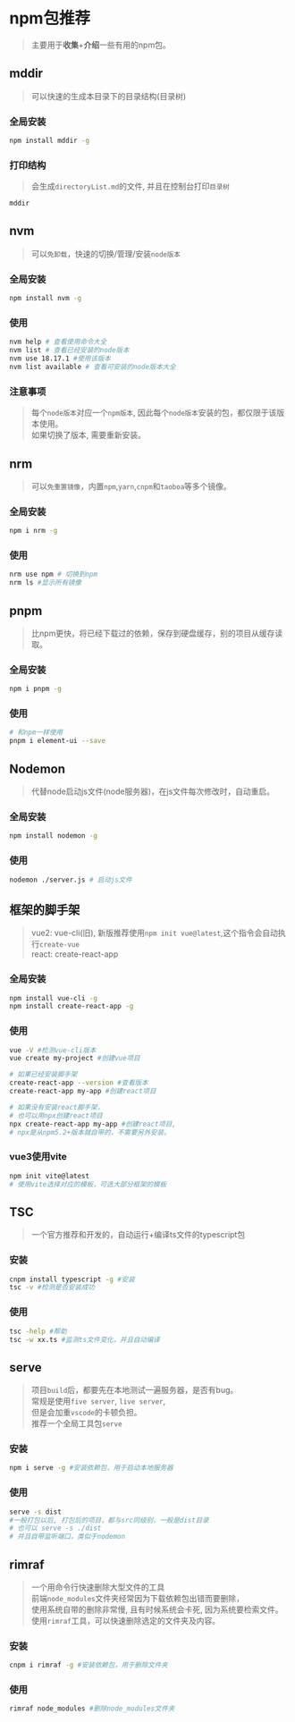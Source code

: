 # npm包推荐
> 主要用于**收集**+**介绍**一些有用的npm包。
## mddir
> 可以快速的生成本目录下的目录结构(目录树)
### 全局安装
```sh
npm install mddir -g
```
### 打印结构
> 会生成`directoryList.md`的文件, 并且在控制台打印`目录树`
```sh
mddir
```

## nvm
> 可以`免卸载`，快速的切换/管理/安装`node版本`
### 全局安装
```sh
npm install nvm -g
```
### 使用
```sh
nvm help # 查看使用命令大全
nvm list # 查看已经安装的node版本
nvm use 18.17.1 #使用该版本
nvm list available # 查看可安装的node版本大全
```
### 注意事项
> 每个`node版本`对应一个`npm版本`, 因此每个`node版本`安装的包，都仅限于该版本使用。  
> 如果切换了版本, 需要重新安装。

## nrm
> 可以`免重置镜像`，内置`npm`,`yarn`,`cnpm`和`taoboa`等多个镜像。  
### 全局安装
```sh
npm i nrm -g
```

### 使用
```sh
nrm use npm # 切换到npm
nrm ls #显示所有镜像
```

## pnpm
> 比npm更快，将已经下载过的依赖，保存到硬盘缓存，别的项目从缓存读取。
### 全局安装
```sh
npm i pnpm -g
```
### 使用
```sh
# 和npm一样使用
pnpm i element-ui --save
```

## Nodemon
> 代替node启动js文件(node服务器)，在js文件每次修改时，自动重启。
### 全局安装
```sh
npm install nodemon -g
```

### 使用
```sh
nodemon ./server.js # 启动js文件
```

## 框架的脚手架
> vue2: vue-cli(旧), 新版推荐使用`npm init vue@latest`,这个指令会自动执行`create-vue`  
> react: create-react-app   
### 全局安装
```sh
npm install vue-cli -g
npm install create-react-app -g
```
### 使用
```sh
vue -V #检测vue-cli版本
vue create my-project #创建vue项目

# 如果已经安装脚手架
create-react-app --version #查看版本
create-react-app my-app #创建react项目

# 如果没有安装react脚手架，
# 也可以用npx创建react项目
npx create-react-app my-app #创建react项目, 
# npx是从npm5.2+版本就自带的，不需要另外安装。
```
### vue3使用vite
```sh
npm init vite@latest 
# 使用vite选择对应的模板，可选大部分框架的模板
```
## TSC
> 一个官方推荐和开发的，自动运行+编译ts文件的typescript包
### 安装
```sh
cnpm install typescript -g #安装
tsc -v #检测是否安装成功
```

### 使用
```sh
tsc -help #帮助
tsc -w xx.ts #监测ts文件变化，并且自动编译
```

## serve
> 项目`build`后，都要先在本地测试一遍服务器，是否有bug。  
> 常规是使用`five server`, `live server`,   
> 但是会加重`vscode`的卡顿负担。  
> 推荐一个全局工具包`serve`
### 安装
```sh
npm i serve -g #安装依赖包，用于启动本地服务器
```
### 使用
```sh
serve -s dist 
#一般打包以后, 打包后的项目，都与src同级别，一般是dist目录 
# 也可以 serve -s ./dist
# 并且自带监听端口，类似于nodemon
```

## rimraf
> 一个用命令行快速删除大型文件的工具  
> 前端`node_modules`文件夹经常因为下载依赖包出错而要删除，  
> 使用系统自带的删除非常慢, 且有时候系统会卡死, 因为系统要检索文件。  
> 使用`rimraf`工具，可以快速删除选定的文件夹及内容。  

### 安装
```sh
cnpm i rimraf -g #安装依赖包，用于删除文件夹
``` 

### 使用
```sh
rimraf node_modules #删除node_modules文件夹
```